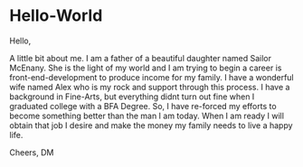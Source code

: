 # Hello-World
Hello,

  A little bit about me. I am a father of a beautiful daughter named Sailor McEnany. She is the light of my world and I am trying to begin a career is front-end-development to produce income for my family. I have a wonderful wife named Alex who is my rock and support through this process. I have a background in Fine-Arts, but everything didnt turn out fine when I graduated college with a BFA Degree. So, I have re-forced my efforts to become something better than the man I am today. When I am ready I will obtain that job I desire and make the money my family needs to live a happy life. 
  
  Cheers,
  DM

